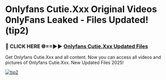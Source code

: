 # Onlyfans Cutie.Xxx Original Videos 0nlyFans Leaked - Files Updated! (tip2)

<h3>🔴 CLICK HERE 🌐==►► <a href="https://tinyurl.com/2m67pmp6" rel="nofollow">Onlyfans Cutie.Xxx Updated Files</a></h3>

Get Onlyfans Cutie.Xxx and all content. Now you can access all videos and pictures of Onlyfans Cutie.Xxx. New Updated Files 2025!

[![tip2](https://i.imgur.com/H4QAA4z.gif)](https://tinyurl.com/2m67pmp6)